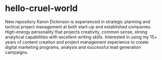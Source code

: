 # hello-cruel-world
New repository
Karon Dickinson is experienced in strategic planning and tactical project management at both start-up and established companies. High-energy personality that projects creativity, common sense, strong analytical capabilities with excellent writing skills. Interested in using my 15+ years of content creation and project management experience to create digital marketing programs, analysis and successful lead generation campaigns.
